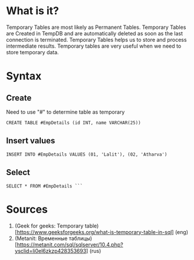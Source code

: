 # What is it?
Temporary Tables are most likely as Permanent Tables. Temporary Tables are Created in TempDB and are automatically deleted as soon as the last connection is terminated. Temporary Tables helps us to store and process intermediate results. Temporary tables are very useful when we need to store temporary data.

# Syntax
## Create
Need to use "#" to determine table as temporary
```
CREATE TABLE #EmpDetails (id INT, name VARCHAR(25))  
```
## Insert values
```
INSERT INTO #EmpDetails VALUES (01, 'Lalit'), (02, 'Atharva') 
```
## Select
```
SELECT * FROM #EmpDetails ```
```

# Sources
1. (Geek for geeks: Temporary table)[https://www.geeksforgeeks.org/what-is-temporary-table-in-sql] (eng)
2. (Metanit: Временные таблицы)[https://metanit.com/sql/sqlserver/10.4.php?ysclid=li0el6zkzp428353693] (rus)
